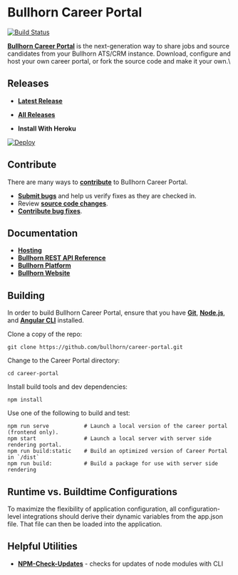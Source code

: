 # Bullhorn Career Portal

[![Build Status](https://travis-ci.org/bullhorn/career-portal.svg)](https://travis-ci.org/bullhorn/career-portal)

**[Bullhorn Career Portal](http://www.bullhorn.com)** is the next-generation way to share jobs and source candidates from your Bullhorn ATS/CRM instance. Download, configure and host your own career portal, or fork the source code and make it your own.\
## Releases

* **[Latest Release](https://github.com/bullhorn/career-portal/releases/latest)**
* **[All Releases](https://github.com/bullhorn/career-portal/releases)**

* **Install With Heroku**

[![Deploy](https://www.herokucdn.com/deploy/button.svg)](https://heroku.com/deploy?template=https://github.com/bullhorn/career-portal)

## Contribute

There are many ways to **[contribute](https://github.com/bullhorn/career-portal/blob/master/CONTRIBUTING.md)** to Bullhorn Career Portal.
* **[Submit bugs](https://github.com/bullhorn/career-portal/issues)** and help us verify fixes as they are checked in.
* Review **[source code changes](https://github.com/bullhorn/career-portal/pulls)**.
* **[Contribute bug fixes](https://github.com/bullhorn/career-portal/blob/master/CONTRIBUTING.md)**.

## Documentation

*  **[Hosting](https://github.com/bullhorn/career-portal/wiki)**
*  **[Bullhorn REST API Reference](http://bullhorn.github.io/rest-api-docs/)**
*  **[Bullhorn Platform](http://bullhorn.github.io/platform)**
*  **[Bullhorn Website](http://www.bullhorn.com)**

## Building

In order to build Bullhorn Career Portal, ensure that you have **[Git](http://git-scm.com/downloads)**, **[Node.js](http://nodejs.org)**, and **[Angular CLI](https://angular.io/guide/setup-local#step-1-install-the-angular-cli)** installed.

Clone a copy of the repo:

```
git clone https://github.com/bullhorn/career-portal.git
```

Change to the Career Portal directory:

```
cd career-portal
```

Install build tools and dev dependencies:

```
npm install
```

Use one of the following to build and test:

```
npm run serve           # Launch a local version of the career portal (frontend only).
npm start               # Launch a local server with server side rendering portal.
npm run build:static    # Build an optimized version of Career Portal in `/dist`
npm run build:          # Build a package for use with server side rendering
```



## Runtime vs. Buildtime Configurations

To maximize the flexibility of application configuration, all configuration-level integrations should derive their
dynamic variables from the app.json file. That file can then be loaded into the application.

## Helpful Utilities

* **[NPM-Check-Updates](https://github.com/tjunnone/npm-check-updates)** - checks for updates of node modules with CLI
